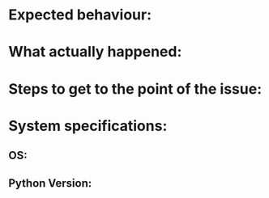 # Expected behaviour:

# What actually happened:

# Steps to get to the point of the issue:

# System specifications:
## OS:
## Python Version:
